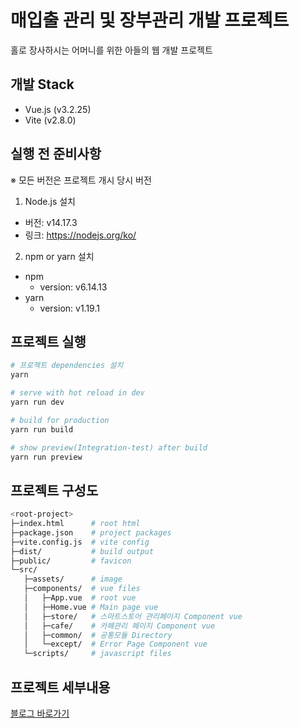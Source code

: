 # 매입출 관리 및 장부관리 개발 프로젝트
홀로 장사하시는 어머니를 위한 아들의 웹 개발 프로젝트
## 개발 Stack
- Vue.js (v3.2.25)
- Vite (v2.8.0)

## 실행 전 준비사항
※ 모든 버전은 프로젝트 개시 당시 버전
1. Node.js 설치
- 버전: v14.17.3
- 링크: https://nodejs.org/ko/

2. npm or yarn 설치
- npm
    - version: v6.14.13
- yarn
    - version: v1.19.1

## 프로젝트 실행
```bash
# 프로젝트 dependencies 설치
yarn

# serve with hot reload in dev
yarn run dev

# build for production
yarn run build

# show preview(Integration-test) after build
yarn run preview
```

## 프로젝트 구성도
```bash
<root-project>
├─index.html      # root html
├─package.json    # project packages
├─vite.config.js  # vite config
├─dist/           # build output
├─public/         # favicon
└─src/
   ├─assets/      # image
   ├─components/  # vue files
   │   ├─App.vue  # root vue
   │   ├─Home.vue # Main page vue
   │   ├─store/   # 스마트스토어 관리페이지 Component vue
   │   ├─cafe/    # 카페관리 페이지 Component vue
   │   ├─common/  # 공통모듈 Directory
   │   └─except/  # Error Page Component vue
   └─scripts/     # javascript files
```

## 프로젝트 세부내용
[블로그 바로가기](https://aibees.github.io/storeAdmin-project-1/)
